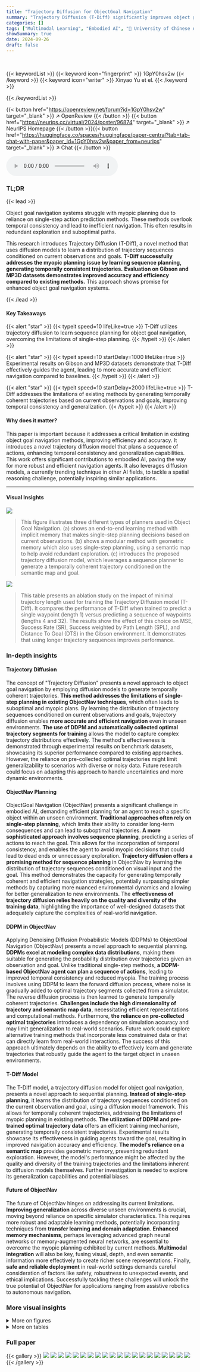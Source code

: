 ```yaml
---
title: "Trajectory Diffusion for ObjectGoal Navigation"
summary: "Trajectory Diffusion (T-Diff) significantly improves object goal navigation by learning sequential planning through trajectory diffusion, resulting in more accurate and efficient navigation."
categories: []
tags: ["Multimodal Learning", "Embodied AI", "🏢 University of Chinese Academy of Sciences",]
showSummary: true
date: 2024-09-26
draft: false
---
```


<br>

{{< keywordList >}}
{{< keyword icon="fingerprint" >}} 1GpY0hsv2w {{< /keyword >}}
{{< keyword icon="writer" >}} Xinyao Yu et el. {{< /keyword >}}
 
{{< /keywordList >}}

{{< button href="https://openreview.net/forum?id=1GpY0hsv2w" target="_blank" >}}
↗ OpenReview
{{< /button >}}
{{< button href="https://neurips.cc/virtual/2024/poster/96874" target="_blank" >}}
↗ NeurIPS Homepage
{{< /button >}}{{< button href="https://huggingface.co/spaces/huggingface/paper-central?tab=tab-chat-with-paper&paper_id=1GpY0hsv2w&paper_from=neurips" target="_blank" >}}
↗ Chat
{{< /button >}}



<audio controls>
    <source src="https://ai-paper-reviewer.com/1GpY0hsv2w/podcast.wav" type="audio/wav">
    Your browser does not support the audio element.
</audio>


### TL;DR


{{< lead >}}

Object goal navigation systems struggle with myopic planning due to reliance on single-step action prediction methods. These methods overlook temporal consistency and lead to inefficient navigation.  This often results in redundant exploration and suboptimal paths. 



This research introduces Trajectory Diffusion (T-Diff), a novel method that uses diffusion models to learn a distribution of trajectory sequences conditioned on current observations and goals. **T-Diff successfully addresses the myopic planning issue by learning sequence planning, generating temporally consistent trajectories.**  **Evaluation on Gibson and MP3D datasets demonstrates improved accuracy and efficiency compared to existing methods.** This approach shows promise for enhanced object goal navigation systems.

{{< /lead >}}


#### Key Takeaways

{{< alert "star" >}}
{{< typeit speed=10 lifeLike=true >}} T-Diff utilizes trajectory diffusion to learn sequence planning for object goal navigation, overcoming the limitations of single-step planning. {{< /typeit >}}
{{< /alert >}}

{{< alert "star" >}}
{{< typeit speed=10 startDelay=1000 lifeLike=true >}} Experimental results on Gibson and MP3D datasets demonstrate that T-Diff effectively guides the agent, leading to more accurate and efficient navigation compared to baselines. {{< /typeit >}}
{{< /alert >}}

{{< alert "star" >}}
{{< typeit speed=10 startDelay=2000 lifeLike=true >}} T-Diff addresses the limitations of existing methods by generating temporally coherent trajectories based on current observations and goals, improving temporal consistency and generalization. {{< /typeit >}}
{{< /alert >}}

#### Why does it matter?
This paper is important because it addresses a critical limitation in existing object goal navigation methods, improving efficiency and accuracy.  It introduces a novel trajectory diffusion model that plans a sequence of actions, enhancing temporal consistency and generalization capabilities. This work offers significant contributions to embodied AI, paving the way for more robust and efficient navigation agents. It also leverages diffusion models, a currently trending technique in other AI fields, to tackle a spatial reasoning challenge, potentially inspiring similar applications.

------
#### Visual Insights



![](https://ai-paper-reviewer.com/1GpY0hsv2w/figures_1_1.jpg)

> This figure illustrates three different types of planners used in Object Goal Navigation. (a) shows an end-to-end learning method with implicit memory that makes single-step planning decisions based on current observations. (b) shows a modular method with geometric memory which also uses single-step planning, using a semantic map to help avoid redundant exploration. (c) introduces the proposed trajectory diffusion model, which leverages a sequence planner to generate a temporally coherent trajectory conditioned on the semantic map and goal.





![](https://ai-paper-reviewer.com/1GpY0hsv2w/tables_6_1.jpg)

> This table presents an ablation study on the impact of minimal trajectory length used for training the Trajectory Diffusion model (T-Diff). It compares the performance of T-Diff when trained to predict a single waypoint (length 1) versus predicting a sequence of waypoints (lengths 4 and 32).  The results show the effect of this choice on MSE, Success Rate (SR), Success weighted by Path Length (SPL), and Distance To Goal (DTS) in the Gibson environment. It demonstrates that using longer trajectory sequences improves performance.





### In-depth insights


#### Trajectory Diffusion
The concept of "Trajectory Diffusion" presents a novel approach to object goal navigation by employing diffusion models to generate temporally coherent trajectories.  **This method addresses the limitations of single-step planning in existing ObjectNav techniques**, which often leads to suboptimal and myopic plans. By learning the distribution of trajectory sequences conditioned on current observations and goals, trajectory diffusion enables **more accurate and efficient navigation** even in unseen environments.  **The use of DDPM and automatically collected optimal trajectory segments for training** allows the model to capture complex trajectory distributions effectively.  The method's effectiveness is demonstrated through experimental results on benchmark datasets, showcasing its superior performance compared to existing approaches.  However, the reliance on pre-collected optimal trajectories might limit generalizability to scenarios with diverse or noisy data.  Future research could focus on adapting this approach to handle uncertainties and more dynamic environments.

#### ObjectNav Planning
ObjectGoal Navigation (ObjectNav) presents a significant challenge in embodied AI, demanding efficient planning for an agent to reach a specific object within an unseen environment.  **Traditional approaches often rely on single-step planning**, which limits their ability to consider long-term consequences and can lead to suboptimal trajectories.  **A more sophisticated approach involves sequence planning**, predicting a series of actions to reach the goal. This allows for the incorporation of temporal consistency, and enables the agent to avoid myopic decisions that could lead to dead ends or unnecessary exploration. **Trajectory diffusion offers a promising method for sequence planning** in ObjectNav by learning the distribution of trajectory sequences conditioned on visual input and the goal.  This method demonstrates the capacity for generating temporally coherent and efficient navigation strategies, potentially surpassing simpler methods by capturing more nuanced environmental dynamics and allowing for better generalization to new environments.  The **effectiveness of trajectory diffusion relies heavily on the quality and diversity of the training data**, highlighting the importance of well-designed datasets that adequately capture the complexities of real-world navigation.

#### DDPM in ObjectNav
Applying Denoising Diffusion Probabilistic Models (DDPMs) to ObjectGoal Navigation (ObjectNav) presents a novel approach to sequential planning.  **DDPMs excel at modeling complex data distributions**, making them suitable for generating the probability distribution over trajectories given an observation and goal.  Unlike traditional single-step methods, **a DDPM-based ObjectNav agent can plan a sequence of actions**, leading to improved temporal consistency and reduced myopia. The training process involves using DDPM to learn the forward diffusion process, where noise is gradually added to optimal trajectory segments collected from a simulator. The reverse diffusion process is then learned to generate temporally coherent trajectories.  **Challenges include the high dimensionality of trajectory and semantic map data**, necessitating efficient representations and computational methods.  Furthermore, **the reliance on pre-collected optimal trajectories** introduces a dependency on simulation accuracy and may limit generalization to real-world scenarios.  Future work could explore alternative training methods that incorporate less constrained data or that can directly learn from real-world interactions.  The success of this approach ultimately depends on the ability to effectively learn and generate trajectories that robustly guide the agent to the target object in unseen environments.

#### T-Diff Model
The T-Diff model, a trajectory diffusion model for object goal navigation, presents a novel approach to sequential planning.  **Instead of single-step planning**, it learns the distribution of trajectory sequences conditioned on the current observation and goal, using a diffusion model framework. This allows for temporally coherent trajectories, addressing the limitations of myopic planning in existing methods.  **The utilization of DDPM and pre-trained optimal trajectory data** offers an efficient training mechanism, generating temporally consistent trajectories.  Experimental results showcase its effectiveness in guiding agents toward the goal, resulting in improved navigation accuracy and efficiency. **The model's reliance on a semantic map** provides geometric memory, preventing redundant exploration.  However, the model's performance might be affected by the quality and diversity of the training trajectories and the limitations inherent to diffusion models themselves.  Further investigation is needed to explore its generalization capabilities and potential biases.

#### Future of ObjectNav
The future of ObjectNav hinges on addressing its current limitations.  **Improving generalization** across diverse unseen environments is crucial, moving beyond reliance on specific simulator characteristics.  This requires more robust and adaptable learning methods, potentially incorporating techniques from **transfer learning and domain adaptation**.  **Enhanced memory mechanisms**, perhaps leveraging advanced graph neural networks or memory-augmented neural networks, are essential to overcome the myopic planning exhibited by current methods.  **Multimodal integration** will also be key, fusing visual, depth, and even semantic information more effectively to create richer scene representations.  Finally, **safe and reliable deployment** in real-world settings demands careful consideration of factors like safety, robustness to unexpected events, and ethical implications.  Successfully tackling these challenges will unlock the true potential of ObjectNav for applications ranging from assistive robotics to autonomous navigation.


### More visual insights

<details>
<summary>More on figures
</summary>


![](https://ai-paper-reviewer.com/1GpY0hsv2w/figures_3_1.jpg)

> This figure shows the architecture of the proposed Trajectory Diffusion model for object goal navigation. (a) illustrates how the collected data is divided into pairs of semantic maps and corresponding trajectory segments. (b) details the architecture of the T-Diff model, showing the input (noised latent trajectory), the transformer blocks used for processing, and the output (denoised trajectory).  The model incorporates a multi-head cross-attention mechanism to condition the trajectory generation on the semantic map and target object. (c) demonstrates how the T-Diff model is integrated into the navigation process, showing how the generated trajectory guides the agent.


![](https://ai-paper-reviewer.com/1GpY0hsv2w/figures_5_1.jpg)

> This figure shows the impact of three hyperparameters on the performance of the Trajectory Diffusion model.  Specifically, it shows how varying the length of generated trajectories (k), the maximum noise schedule during training (Tmax), and the proportion of the generated trajectory used for navigation (kg/k) affects success rate (SR), success weighted by path length (SPL), mean squared error (MSE) between generated and actual trajectories, and distance to goal (DTS).


![](https://ai-paper-reviewer.com/1GpY0hsv2w/figures_8_1.jpg)

> This figure visualizes the navigation process using the proposed Trajectory Diffusion model.  It shows a series of snapshots at different timesteps (t=0, t=22, t=39, t=76, t=89). Each snapshot includes:  1. **RGB Observation:** The agent's first-person view of the environment. 2. **Local Map with Denoised Trajectory:** A top-down view of the local semantic map, highlighting the agent's path (blue) and the generated trajectory (red) towards the target object (green circle). The trajectory is generated by the Trajectory Diffusion model. 3. **Goal:**  The location of the target object.  The figure demonstrates how the model generates trajectories that effectively guide the agent to the goal, even when the target is partially or fully occluded.


![](https://ai-paper-reviewer.com/1GpY0hsv2w/figures_16_1.jpg)

> This figure shows four examples of navigation processes guided by the proposed trajectory diffusion model. Each row displays a different navigation episode. For each episode, the left side shows the agent's first-person RGB observation at multiple time steps during the navigation. The middle section displays the generated trajectory by the trajectory diffusion model superimposed on the local semantic map at the same time steps. The right side displays the ground truth map along with the actual trajectory of the agent and the location of the target object. The figure demonstrates how the generated trajectory effectively guides the agent towards the target, even when the target remains unseen in the early stage.


</details>




<details>
<summary>More on tables
</summary>


![](https://ai-paper-reviewer.com/1GpY0hsv2w/tables_7_1.jpg)
> This table presents an ablation study on the impact of the minimal trajectory length used for training the Trajectory Diffusion (T-Diff) model.  It shows the results on the Gibson validation set. The study compares the performance of T-Diff when trained to predict a single waypoint (trajectory length 1) versus longer trajectories.  Different rows show results using different offsets from the current position for the ground truth waypoint, highlighting that using longer training trajectories (32 steps) significantly improves the model's performance compared to using single-step waypoints.

![](https://ai-paper-reviewer.com/1GpY0hsv2w/tables_7_2.jpg)
> This table compares different variants of the Trajectory Diffusion (T-Diff) model on the Gibson dataset for validation.  It contrasts the performance of T-Diff using only visual input (It), semantic map (mt), and both semantic map and goal information (mt+Goal).  A baseline method (FBE+LP) without T-Diff is also included for comparison, showing the impact of the proposed sequence planning method on various metrics such as success rate (SR), success weighted by path length (SPL), and distance to goal (DTS). MSE (Mean Squared Error) is included to evaluate the trajectory generation accuracy.

![](https://ai-paper-reviewer.com/1GpY0hsv2w/tables_8_1.jpg)
> This table compares the performance of the proposed trajectory diffusion model (T-diff) against a simpler model for trajectory generation.  The simpler model uses a similar Transformer-based architecture but is trained with MSE loss instead of the diffusion process used by T-diff. The comparison highlights the effectiveness of the diffusion model in generating high-quality trajectories that lead to improved navigation performance, as measured by Success Rate (SR), Success weighted by Path Length (SPL), and Distance To Goal (DTS).

![](https://ai-paper-reviewer.com/1GpY0hsv2w/tables_8_2.jpg)
> This table compares the performance of the proposed Trajectory Diffusion (T-Diff) model and the PONI model across different training and testing simulators.  It demonstrates the scalability of the T-Diff model by showing that its performance is less affected when training and testing are done on different simulators compared to PONI.

![](https://ai-paper-reviewer.com/1GpY0hsv2w/tables_9_1.jpg)
> This table compares the performance of the proposed Trajectory Diffusion model (T-Diff) against other state-of-the-art methods on two standard ObjectNav datasets: Gibson and Matterport3D (MP3D).  It presents success rate (SR), success weighted by path length (SPL), and distance to goal (DTS) metrics for each method.  Noteworthy is the inclusion of methods that utilize auxiliary tasks or additional training data, highlighting the superior performance of T-Diff even in comparison to those approaches.  The asterisk (*) denotes results that were reproduced by the authors.

![](https://ai-paper-reviewer.com/1GpY0hsv2w/tables_15_1.jpg)
> This table presents the object categories used in the Gibson and Matterport3D (MP3D) datasets for both training and evaluation phases of the ObjectNav task.  For Gibson, a larger set of categories is used for training, while a smaller subset is used for evaluation. Similarly, MP3D uses a comprehensive set of object categories for training and a subset for evaluation. This reflects a common practice in machine learning where a broader range of data is used to train the model, and then a more focused subset is used for testing the model's generalization ability.

![](https://ai-paper-reviewer.com/1GpY0hsv2w/tables_15_2.jpg)
> This table compares the computational complexity of four different methods for object goal navigation: SemExp, PONI, 3D-Aware, and the proposed T-Diff. The complexity is measured in terms of FLOPs (floating point operations), which represents the number of floating-point operations required to perform the computations of each method.  Lower FLOPs generally indicate higher computational efficiency. The table shows that the proposed T-Diff method has a significantly lower computational cost compared to PONI, demonstrating enhanced efficiency.

</details>




### Full paper

{{< gallery >}}
<img src="https://ai-paper-reviewer.com/1GpY0hsv2w/1.png" class="grid-w50 md:grid-w33 xl:grid-w25" />
<img src="https://ai-paper-reviewer.com/1GpY0hsv2w/2.png" class="grid-w50 md:grid-w33 xl:grid-w25" />
<img src="https://ai-paper-reviewer.com/1GpY0hsv2w/3.png" class="grid-w50 md:grid-w33 xl:grid-w25" />
<img src="https://ai-paper-reviewer.com/1GpY0hsv2w/4.png" class="grid-w50 md:grid-w33 xl:grid-w25" />
<img src="https://ai-paper-reviewer.com/1GpY0hsv2w/5.png" class="grid-w50 md:grid-w33 xl:grid-w25" />
<img src="https://ai-paper-reviewer.com/1GpY0hsv2w/6.png" class="grid-w50 md:grid-w33 xl:grid-w25" />
<img src="https://ai-paper-reviewer.com/1GpY0hsv2w/7.png" class="grid-w50 md:grid-w33 xl:grid-w25" />
<img src="https://ai-paper-reviewer.com/1GpY0hsv2w/8.png" class="grid-w50 md:grid-w33 xl:grid-w25" />
<img src="https://ai-paper-reviewer.com/1GpY0hsv2w/9.png" class="grid-w50 md:grid-w33 xl:grid-w25" />
<img src="https://ai-paper-reviewer.com/1GpY0hsv2w/10.png" class="grid-w50 md:grid-w33 xl:grid-w25" />
<img src="https://ai-paper-reviewer.com/1GpY0hsv2w/11.png" class="grid-w50 md:grid-w33 xl:grid-w25" />
<img src="https://ai-paper-reviewer.com/1GpY0hsv2w/12.png" class="grid-w50 md:grid-w33 xl:grid-w25" />
<img src="https://ai-paper-reviewer.com/1GpY0hsv2w/13.png" class="grid-w50 md:grid-w33 xl:grid-w25" />
<img src="https://ai-paper-reviewer.com/1GpY0hsv2w/14.png" class="grid-w50 md:grid-w33 xl:grid-w25" />
<img src="https://ai-paper-reviewer.com/1GpY0hsv2w/15.png" class="grid-w50 md:grid-w33 xl:grid-w25" />
<img src="https://ai-paper-reviewer.com/1GpY0hsv2w/16.png" class="grid-w50 md:grid-w33 xl:grid-w25" />
<img src="https://ai-paper-reviewer.com/1GpY0hsv2w/17.png" class="grid-w50 md:grid-w33 xl:grid-w25" />
<img src="https://ai-paper-reviewer.com/1GpY0hsv2w/18.png" class="grid-w50 md:grid-w33 xl:grid-w25" />
<img src="https://ai-paper-reviewer.com/1GpY0hsv2w/19.png" class="grid-w50 md:grid-w33 xl:grid-w25" />
<img src="https://ai-paper-reviewer.com/1GpY0hsv2w/20.png" class="grid-w50 md:grid-w33 xl:grid-w25" />
{{< /gallery >}}